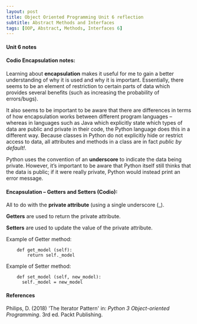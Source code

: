 ```yaml
---
layout: post
title: Object Oriented Programming Unit 6 reflection
subtitle: Abstract Methods and Interfaces
tags: [OOP, Abstract, Methods, Interfaces 6]
---
```

#### Unit 6 notes

#### Codio Encapsulation notes:
Learning about **encapsulation** makes it useful for me to gain a better understanding of why it is used and why it is important. Essentially, there seems to be an element of restriction to certain parts of data which provides several benefits (such as increasing the probability of errors/bugs).

It also seems to be important to be aware that there are differences in terms of how encapsulation works between different program languages – whereas in languages such as Java which explicitly state which types of data are public and private in their code, the Python language does this in a different way. Because classes in Python do not explicitly hide or restrict access to data, all attributes and methods in a class are in fact *public by default!*.

Python uses the convention of an **underscore** to indicate the data being private. However, it’s important to be aware that Python itself still thinks that the data is public; if it were really private, Python would instead print an error message.

#### Encapsulation – Getters and Setters (Codio):
All to do with the **private attribute** (using a single underscore (_). 

**Getters** are used to return the private attribute.

**Setters** are used to update the value of the private attribute.
        
Example of Getter method:
        
        def get_model (self):
	        return self._model
        
Example of Setter method:
        
        def set_model (self, new_model):
	      self._model = new_model


#### References
Philips, D. (2018) 'The Iterator Pattern' in: *Python 3 Object-oriented Programming*. 3rd ed. Packt Publishing.
